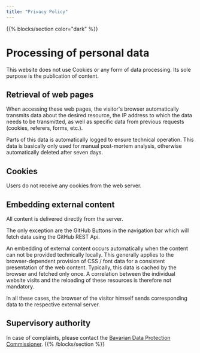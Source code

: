 ```yaml
---
title: "Privacy Policy"
---
```

{{% blocks/section color="dark" %}}
# Processing of personal data

This website does not use Cookies or any form of data
processing. Its sole purpose is the publication of content.

## Retrieval of web pages

When accessing these web pages, the visitor's browser automatically transmits
data about the desired resource, the IP address to which the data needs to be
transmitted, as well as specific data from previous requests (cookies,
referers, forms, etc.).

Parts of this data is automatically logged to ensure technical operation. This
data is basically only used for manual post-mortem analysis, otherwise
automatically deleted after seven days.

## Cookies

Users do not receive any cookies from the web server.

## Embedding external content

All content is delivered directly from the server.

The only exception are the GitHub Buttons in the navigation bar which will fetch
data using the GitHub REST Api.

An embedding of external content occurs automatically when the content can not
be provided technically locally. This generally applies to the
browser-dependent provision of CSS / font data for a consistent
presentation of the web content. Typically, this data is cached by the browser
and fetched only once. A correlation between the individual website visits and
the reloading of these resources is therefore not mandatory.

In all these cases, the browser of the visitor himself sends corresponding data
to the respective external server.

##  Supervisory authority

In case of complaints, please contact the [Bavarian Data Protection Commissioner](https://www.datenschutz-bayern.de/service/complaint.html).
{{% /blocks/section %}}
